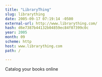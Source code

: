 ```yaml
---
title: "LibraryThing"
slug: librarything
date: 2005-09-17 07:19:14 -0500
external-url: http://www.librarything.com/
hash: d6e7387b44132b04859ec84f07399c0c
year: 2005
month: 09
scheme: http
host: www.librarything.com
path: /

---
```


Catalog your books online
